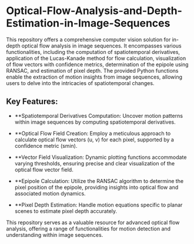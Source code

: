 # Optical-Flow-Analysis-and-Depth-Estimation-in-Image-Sequences
This repository offers a comprehensive computer vision solution for in-depth optical flow analysis in image sequences. It encompasses various functionalities, including the computation of spatiotemporal derivatives, application of the Lucas-Kanade method for flow calculation, visualization of flow vectors with confidence metrics, determination of the epipole using RANSAC, and estimation of pixel depth. The provided Python functions enable the extraction of motion insights from image sequences, allowing users to delve into the intricacies of spatiotemporal changes.

## Key Features:

- **Spatiotemporal Derivatives Computation: Uncover motion patterns within image sequences by computing spatiotemporal derivatives.

- **Optical Flow Field Creation: Employ a meticulous approach to calculate optical flow vectors (u, v) for each pixel, supported by a confidence metric (smin).

- **Vector Field Visualization: Dynamic plotting functions accommodate varying thresholds, ensuring precise and clear visualization of the optical flow vector field.

- **Epipole Calculation: Utilize the RANSAC algorithm to determine the pixel position of the epipole, providing insights into optical flow and associated motion dynamics.

- **Pixel Depth Estimation: Handle motion equations specific to planar scenes to estimate pixel depth accurately.

This repository serves as a valuable resource for advanced optical flow analysis, offering a range of functionalities for motion detection and understanding within image sequences.
